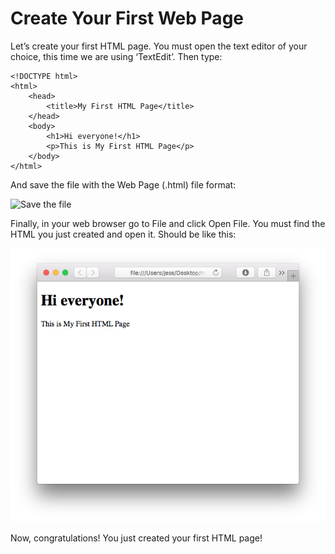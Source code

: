 # Create Your First Web Page
Let’s create your first HTML page. You must open the text editor of your choice, this time we are using ‘TextEdit’. Then type:

```
<!DOCTYPE html>
<html>
	<head>
		<title>My First HTML Page</title>
	</head>
	<body>
		<h1>Hi everyone!</h1>
		<p>This is My First HTML Page</p>
	</body>
</html>
```

And save the file with the Web Page (.html) file format:

![Save the file](introhtml/imagenes/img1.png)

Finally, in your web browser go to File and click Open File. You must find the HTML you just created and open it. Should be like this:

![Result](imagenes/img2.png)

Now, congratulations! You just created your first HTML page! 


